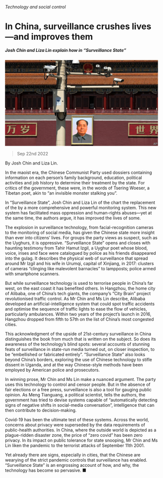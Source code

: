 ###### Technology and social control

# In China, surveillance crushes lives—and improves them 

##### Josh Chin and Liza Lin explain how in “Surveillance State” 

![image](images/20220924_CUP504.jpg) 

> Sep 22nd 2022 

By Josh Chin and Liza Lin. 

In the maoist era, the Chinese Communist Party used dossiers containing information on each person’s family background, education, political activities and job history to determine their treatment by the state. For critics of the government, these were, in the words of Tsering Woeser, a Tibetan poet, akin to “an invisible monster stalking you”. 

In “Surveillance State”, Josh Chin and Liza Lin of the  chart the replacement of the by a more comprehensive and powerful monitoring system. This new system has facilitated mass oppression and human-rights abuses—yet at the same time, the authors argue, it has improved the lives of some.

The explosion in surveillance technology, from facial-recognition cameras to the monitoring of social media, has given the Chinese state more insight than ever into citizens’ lives. For groups the party views as suspect, such as the Uyghurs, it is oppressive. “Surveillance State” opens and closes with haunting testimony from Tahir Hamut Izgil, a Uyghur poet whose blood, voice, irises and face were catalogued by police as his friends disappeared into the gulag. It describes the physical web of surveillance that spread around Mr Izgil and his wife in Urumqi, capital of Xinjiang, in 2017: clusters of cameras “clinging like malevolent barnacles” to lampposts; police armed with smartphone scanners.

But while surveillance technology is used to terrorise people in China’s far west, on the east coast it has benefited others. In Hangzhou, the home city of Alibaba, one of China’s tech giants, the company’s “City Brain” project revolutionised traffic control. As Mr Chin and Ms Lin describe, Alibaba developed an artificial-intelligence system that could spot traffic accidents and optimise the sequence of traffic lights to ease the flow of vehicles, particularly ambulances. Within two years of the project’s launch in 2016, Hangzhou dropped from fifth to 57th on the list of China’s most congested cities.

This acknowledgment of the upside of 21st-century surveillance in China distinguishes the book from much that is written on the subject. So does its awareness of the technology’s blind spots: several accounts of stunning feats of surveillance in state-run media turned out, on closer inspection, to be “embellished or fabricated entirely”. “Surveillance State” also looks beyond China’s borders, exploring the use of Chinese technology to stifle dissent in Uganda, and at the way Chinese-style methods have been employed by American police and prosecutors.

In winning prose, Mr Chin and Ms Lin make a nuanced argument. The party uses this technology to control and censor people. But in the absence of fair elections or a free press, surveillance is also a tool for gauging public opinion. As Meng Tianguang, a political scientist, tells the authors, the government has tried to devise systems capable of “automatically detecting signs of negative shifts in social-media conversation”, intelligence that can then contribute to decision-making.

Covid-19 has been the ultimate test of these systems. Across the world, concerns about privacy were superseded by the data requirements of public-health authorities. In China, where the outside world is depicted as a plague-ridden disaster zone, the price of “zero covid” has been zero privacy. In its impact on public tolerance for state snooping, Mr Chin and Ms Lin liken the pandemic to the terrorist attacks of September 11th 2001. 

Yet already there are signs, especially in cities, that the Chinese are wearying of the strict pandemic controls that surveillance has enabled. “Surveillance State” is an engrossing account of how, and why, the technology has become so pervasive. ■

